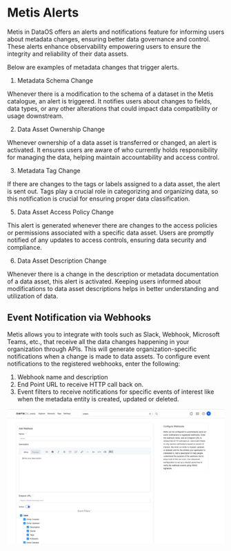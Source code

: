 # Metis Alerts

Metis in DataOS offers an alerts and notifications feature for informing users about metadata changes, ensuring better data governance and control. These alerts enhance observability empowering users to ensure the integrity and reliability of their data assets. 
 
Below are examples of metadata changes that trigger alerts.
1. Metadata Schema Change

Whenever there is a modification to the schema of a dataset in the Metis catalogue, an alert is triggered. It notifies users about changes to fields, data types, or any other alterations that could impact data compatibility or usage downstream.

2. Data Asset Ownership Change

Whenever ownership of a data asset is transferred or changed, an alert is activated. It ensures users are aware of who currently holds responsibility for managing the data, helping maintain accountability and access control.

3. Metadata Tag Change

If there are changes to the tags or labels assigned to a data asset, the alert is sent out. Tags play a crucial role in categorizing and organizing data, so this notification is crucial for ensuring proper data classification.

5. Data Asset Access Policy Change

This alert is generated whenever there are changes to the access policies or permissions associated with a specific data asset. Users are promptly notified of any updates to access controls, ensuring data security and compliance.

6. Data Asset Description Change

Whenever there is a change in the description or metadata documentation of a data asset, this alert is activated. Keeping users informed about modifications to data asset descriptions helps in better understanding and utilization of data.



## Event Notification via Webhooks
Metis allows you to integrate with tools such as Slack, Webhook, Microsoft Teams, etc., that receive all the data changes happening in your organization through APIs. This will generate organization-specific notifications when a change is made to data assets.
To configure event notifications to the registered webhooks, enter the following:
1. Webhook name and description
2. End Point URL to receive HTTP call back on.
3. Event filters to receive notifications for specific events of interest like when the metadata entity is created, updated or deleted.

![image](./webhook.png)